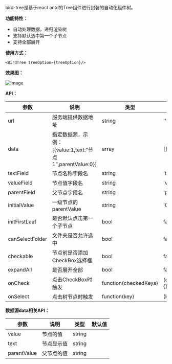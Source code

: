 bird-tree是基于react antd的Tree组件进行封装的自动化组件树。

**功能特性：**
- 自动处理数据，递归渲染树
- 支持默认选中第一个子节点
- 支持全部展开

**使用方式：**

```
<BirdTree treeOption={treeOption}/>
```
**效果图：**

![image](https://raw.githubusercontent.com/liuxx001/bird-front/master/doc/bird-tree.png)

**API：**

参数 | 说明 | 类型 | 默认值
---|---|---|---
url | 服务端提供数据地址 | string | ''
data | 指定数据源，示例：[{value:1,text:”节点1”,parentValue:0}] | array | []
textField | 节点名称字段名 | string | 'text'
valueField | 节点值字段名 | string | 'value'
parentField | 父节点字段名 | string | 'parentValue'
initialValue | 一级节点的parentValue | string | '0'
initFirstLeaf | 是否默认点击第一个子节点 | bool | false
canSelectFolder | 文件夹是否允许选中 | bool | false
checkable | 节点前是否添加CheckBox选择框 | bool | false
expandAll | 是否展开全部 | bool | false
onCheck | 点击CheckBox时触发 | function(checkedKeys) | (checkedKeys)=>{}
onSelect | 点击树节点时触发 | function(key) | (key)=>{}


**数据源data相关API：**

参数 | 说明 | 类型 | 默认值
---|---|---|---
value | 节点的值 | string |
text | 节点显示值 | string |
parentValue | 父节点的值 | string | 

